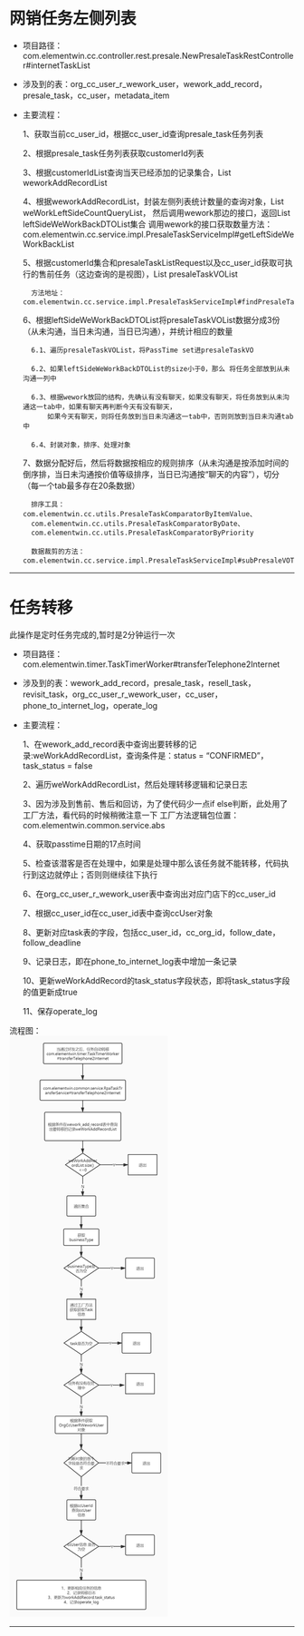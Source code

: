 # 网销任务左侧列表

* 项目路径：com.elementwin.cc.controller.rest.presale.NewPresaleTaskRestController#internetTaskList
* 涉及到的表：org_cc_user_r_wework_user，wework_add_record，presale_task，cc_user，metadata_item
* 主要流程：

    1、获取当前cc_user_id，根据cc_user_id查询presale_task任务列表
    
    2、根据presale_task任务列表获取customerId列表
    
    3、根据customerIdList查询当天已经添加的记录集合，List<WeworkAddRecord> weworkAddRecordList
    
    4、根据weworkAddRecordList，封装左侧列表统计数量的查询对象，List<WeWorkLeftSideCountQuery> weWorkLeftSideCountQueryList，
        然后调用wework那边的接口，返回List<LeftSideWeWorkBackDTO> leftSideWeWorkBackDTOList集合
        调用wework的接口获取数量方法：com.elementwin.cc.service.impl.PresaleTaskServiceImpl#getLeftSideWeWorkBackList
    
    5、根据customerId集合和presaleTaskListRequest以及cc_user_id获取可执行的售前任务（这边查询的是视图），List<PresaleTaskVO> presaleTaskVOList
    
        方法地址：com.elementwin.cc.service.impl.PresaleTaskServiceImpl#findPresaleTaskList
    
    6、根据leftSideWeWorkBackDTOList将presaleTaskVOList数据分成3份（从未沟通，当日未沟通，当日已沟通），并统计相应的数量
    
        6.1、遍历presaleTaskVOList，将PassTime set进presaleTaskVO
        
        6.2、如果leftSideWeWorkBackDTOList的size小于0，那么 将任务全部放到从未沟通一列中
        
        6.3、根据wework放回的结构，先确认有没有聊天，如果没有聊天，将任务放到从未沟通这一tab中，如果有聊天再判断今天有没有聊天，
            如果今天有聊天，则将任务放到当日未沟通这一tab中，否则则放到当日未沟通tab中
        
        6.4、封装对象，排序、处理对象
    
    7、数据分配好后，然后将数据按相应的规则排序（从未沟通是按添加时间的倒序排，当日未沟通按价值等级排序，当日已沟通按“聊天的内容”），切分（每一个tab最多存在20条数据）
    
        排序工具：com.elementwin.cc.utils.PresaleTaskComparatorByItemValue、
        com.elementwin.cc.utils.PresaleTaskComparatorByDate、
        com.elementwin.cc.utils.PresaleTaskComparatorByPriority
        
        数据裁剪的方法：com.elementwin.cc.service.impl.PresaleTaskServiceImpl#subPresaleVOTask
        
---
# 任务转移

此操作是定时任务完成的,暂时是2分钟运行一次

* 项目路径：com.elementwin.timer.TaskTimerWorker#transferTelephone2Internet
* 涉及到的表：wework_add_record，presale_task，resell_task，revisit_task，org_cc_user_r_wework_user，cc_user，phone_to_internet_log，operate_log
* 主要流程：

    1、在wework_add_record表中查询出要转移的记录:weWorkAddRecordList，查询条件是：status = “CONFIRMED”，task_status = false
    
    2、遍历weWorkAddRecordList，然后处理转移逻辑和记录日志
    
    3、因为涉及到售前、售后和回访，为了使代码少一点if else判断，此处用了工厂方法，看代码的时候稍微注意一下
        工厂方法逻辑包位置：com.elementwin.common.service.abs
        
    4、获取passtime日期的17点时间
    
    5、检查该潜客是否在处理中，如果是处理中那么该任务就不能转移，代码执行到这边就停止；否则则继续往下执行
    
    6、在org_cc_user_r_wework_user表中查询出对应门店下的cc_user_id
    
    7、根据cc_user_id在cc_user_id表中查询ccUser对象
    
    8、更新对应task表的字段，包括cc_user_id，cc_org_id，follow_date，follow_deadline
    
    9、记录日志，即在phone_to_internet_log表中增加一条记录
    
    10、更新weWorkAddRecord的task_status字段状态，即将task_status字段的值更新成true
    
    11、保存operate_log
 
 流程图：   
![任务转移流程图](pic/任务转移流程图.jpg)

---
       
        



